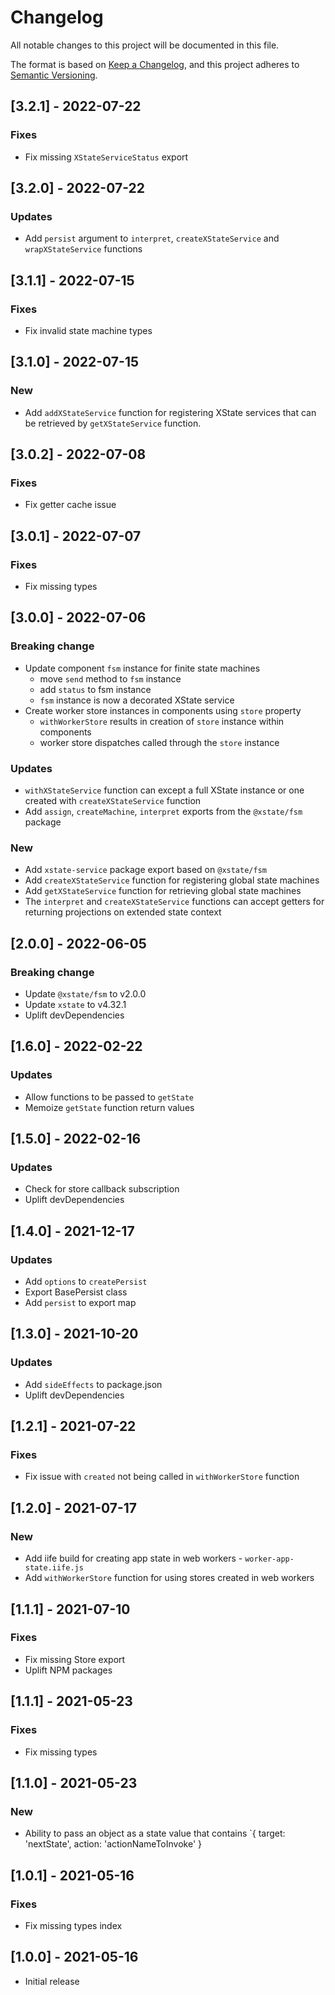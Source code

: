 # Changelog

All notable changes to this project will be documented in this file.

The format is based on [Keep a Changelog](https://keepachangelog.com/en/1.0.0/),
and this project adheres to [Semantic Versioning](https://semver.org/spec/v2.0.0.html).

## [3.2.1] - 2022-07-22

### Fixes
- Fix missing `XStateServiceStatus` export

## [3.2.0] - 2022-07-22

### Updates
- Add `persist` argument to `interpret`, `createXStateService` and `wrapXStateService` functions

## [3.1.1] - 2022-07-15

### Fixes
- Fix invalid state machine types

## [3.1.0] - 2022-07-15

### New
- Add `addXStateService` function for registering XState services that can be retrieved by `getXStateService` function.

## [3.0.2] - 2022-07-08

### Fixes
- Fix getter cache issue

## [3.0.1] - 2022-07-07

### Fixes
- Fix missing types

## [3.0.0] - 2022-07-06

### Breaking change
- Update component `fsm` instance for finite state machines
  - move `send` method to `fsm` instance
  - add `status` to fsm instance
  - `fsm` instance is now a decorated XState service
- Create worker store instances in components using `store` property
  - `withWorkerStore` results in creation of `store` instance within components
  - worker store dispatches called through the `store` instance

### Updates
- `withXStateService` function can except a full XState instance or one created with `createXStateService` function
- Add `assign`, `createMachine`, `interpret` exports from the `@xstate/fsm` package

### New
- Add `xstate-service` package export based on `@xstate/fsm`
- Add `createXStateService` function for registering global state machines
- Add `getXStateService` function for retrieving global state machines
- The `interpret` and `createXStateService` functions can accept getters for returning projections on extended state context

## [2.0.0] - 2022-06-05

### Breaking change
- Update `@xstate/fsm` to v2.0.0
- Update `xstate` to v4.32.1
- Uplift devDependencies

## [1.6.0] - 2022-02-22

### Updates
- Allow functions to be passed to `getState`
- Memoize `getState` function return values

## [1.5.0] - 2022-02-16

### Updates
- Check for store callback subscription
- Uplift devDependencies

## [1.4.0] - 2021-12-17

### Updates
- Add `options` to `createPersist`
- Export BasePersist class
- Add `persist` to export map

## [1.3.0] - 2021-10-20

### Updates
- Add `sideEffects` to package.json
- Uplift devDependencies

## [1.2.1] - 2021-07-22

### Fixes
- Fix issue with `created` not being called in `withWorkerStore` function

## [1.2.0] - 2021-07-17

### New
- Add iife build for creating app state in web workers - `worker-app-state.iife.js`
- Add `withWorkerStore` function for using stores created in web workers

## [1.1.1] - 2021-07-10

### Fixes
- Fix missing Store export
- Uplift NPM packages

## [1.1.1] - 2021-05-23

### Fixes
- Fix missing types

## [1.1.0] - 2021-05-23

### New
- Ability to pass an object as a state value that contains `{ target: 'nextState', action: 'actionNameToInvoke' }

## [1.0.1] - 2021-05-16

### Fixes
- Fix missing types index

## [1.0.0] - 2021-05-16

- Initial release
